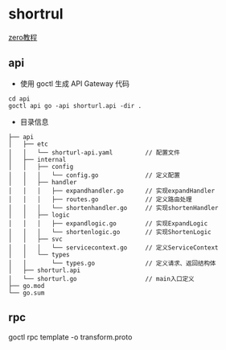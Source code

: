 # shortrul

[zero教程](https://gocn.vip/topics/10884)

## api
- 使用 goctl 生成 API Gateway 代码

```
cd api
goctl api go -api shorturl.api -dir .
```

- 目录信息
```
├── api
│   ├── etc
│   │   └── shorturl-api.yaml         // 配置文件
│   ├── internal
│   │   ├── config
│   │   │   └── config.go             // 定义配置
│   │   ├── handler
│   │   │   ├── expandhandler.go      // 实现expandHandler
│   │   │   ├── routes.go             // 定义路由处理
│   │   │   └── shortenhandler.go     // 实现shortenHandler
│   │   ├── logic
│   │   │   ├── expandlogic.go        // 实现ExpandLogic
│   │   │   └── shortenlogic.go       // 实现ShortenLogic
│   │   ├── svc
│   │   │   └── servicecontext.go     // 定义ServiceContext
│   │   └── types
│   │       └── types.go              // 定义请求、返回结构体
│   ├── shorturl.api
│   └── shorturl.go                   // main入口定义
├── go.mod
└── go.sum
```

## rpc


goctl rpc template -o transform.proto
